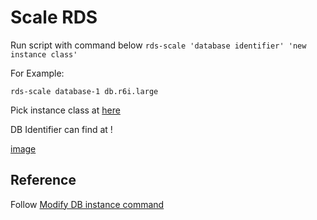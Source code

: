 # Scale RDS 
Run script with command below
`rds-scale 'database identifier' 'new instance class'`

For Example:

`rds-scale database-1 db.r6i.large`

Pick instance class at [here](https://docs.aws.amazon.com/AmazonRDS/latest/UserGuide/Concepts.DBInstanceClass.html)

DB Identifier can find at !

[image](./images/dbidentifier.png)

## Reference
Follow [Modify DB instance command](https://docs.aws.amazon.com/cli/latest/reference/rds/modify-db-instance.html)
